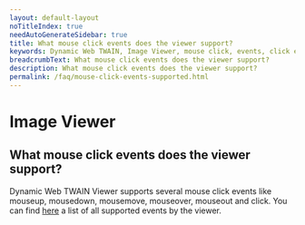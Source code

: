 ```yaml
---
layout: default-layout
noTitleIndex: true
needAutoGenerateSidebar: true
title: What mouse click events does the viewer support?
keywords: Dynamic Web TWAIN, Image Viewer, mouse click, events, click events
breadcrumbText: What mouse click events does the viewer support?
description: What mouse click events does the viewer support?
permalink: /faq/mouse-click-events-supported.html
---
```


# Image Viewer

## What mouse click events does the viewer support?

Dynamic Web TWAIN Viewer supports several mouse click events like mouseup, mousedown, mousemove, mouseover, mouseout and click. You can find <a href="{{site.info}}api/WebTwain_Viewer.html#events" target="_blank">here</a> a list of all supported events by the viewer.
